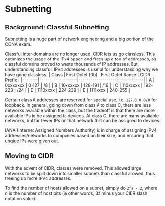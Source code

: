 # Subnetting
## Background: Classful Subnetting
Subnetting is a huge part of network engineering and a big portion of the CCNA exam.

Classful inter-domains are no longer used. CIDR lets us go classless. This optimizes the usage of the IPv4 space and frees up a ton of addresses, as classful domains proved to waste thousands of IP addresses. But, understanding classfull IPv4 addresses is useful for understanding why we have gone classless.
| Class  |  First Octet (0b) | First Octet Range | CIDR Prefix |
|--------|-------------------|-------------------|-------------|
| A      | 0xxxxxxx          | 0-127             | /8  |
| B      | 10xxxxxx          | 128-191           | /16 |
| C      | 110xxxxx          | 192-223           | /24 |
| D      | 1110xxxx          | 224-239           |
| E      | 1111xxxx          | 240-255           |

Certain class A addresses are reserved for special use, i.e. `127.0.0.0/8` for loopback. In general, going down from class A to class C, there are less networks avaliable within the class, but the tradeoff is that there are more avaliable IPs to be assigned to devices. At class C, there are many avaliable networks, but far fewer IPs on that network that can be assigned to devices.

IANA (Internet Assigned Numbers Authority) is in charge of assigning IPv4 addresses/networks to companies based on their size, and ensuring that unqiue IPs were given out.

## Moving to CIDR
With the advent of CIDR, classes were removed. This allowed large networks to be split down into smaller subnets than classful allowed, thus freeing up more IPv4 addresses.

To find the number of hosts allowed on a subnet, simply do `2^n - 2`, where *n* is the number of host bits (in other words, 32 minus your CIDR slash notation value).
